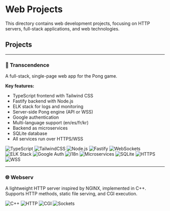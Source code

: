 # Web Projects

This directory contains web development projects, focusing on HTTP servers, full-stack applications, and web technologies.

## Projects

---

### 🏓 Transcendence
A full-stack, single-page web app for the Pong game.

**Key features:**
- TypeScript frontend with Tailwind CSS
- Fastify backend with Node.js
- ELK stack for logs and monitoring  
- Server-side Pong engine (API or WSS)  
- Google authentication  
- Multi-language support (en/es/fr/kr) 
- Backend as microservices  
- SQLite database  
- All services run over HTTPS/WSS 

![TypeScript](https://img.shields.io/badge/TypeScript-3178C6?logo=typescript)
![TailwindCSS](https://img.shields.io/badge/TailwindCSS-06B6D4?logo=tailwindcss)
![Node.js](https://img.shields.io/badge/Node.js-339933?logo=node.js)
![Fastify](https://img.shields.io/badge/Fastify-000000?logo=fastify)
![WebSockets](https://img.shields.io/badge/WebSockets-6c757d)
![ELK Stack](https://img.shields.io/badge/ELK--Stack-6c757d)
![Google Auth](https://img.shields.io/badge/Google--Auth-4285F4?logo=google)
![i18n](https://img.shields.io/badge/Multilingual-6c757d)
![Microservices](https://img.shields.io/badge/Microservices-6c757d)
![SQLite](https://img.shields.io/badge/SQLite-003B57?logo=sqlite)
![HTTPS](https://img.shields.io/badge/HTTPS-6c757d)
![WSS](https://img.shields.io/badge/WSS-6c757d)

---

### 🌐 Webserv
A lightweight HTTP server inspired by NGINX, implemented in C++.  
Supports HTTP methods, static file serving, and CGI execution.

![C++](https://img.shields.io/badge/C++-00599C?logo=c%2B%2B)
![HTTP](https://img.shields.io/badge/HTTP-6c757d)
![CGI](https://img.shields.io/badge/CGI-6c757d)
![Sockets](https://img.shields.io/badge/Sockets-6c757d)
